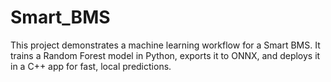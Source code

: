 # Smart_BMS
This project demonstrates a machine learning workflow for a Smart BMS. It trains a Random Forest model in Python, exports it to ONNX, and deploys it in a C++ app for fast, local predictions.
